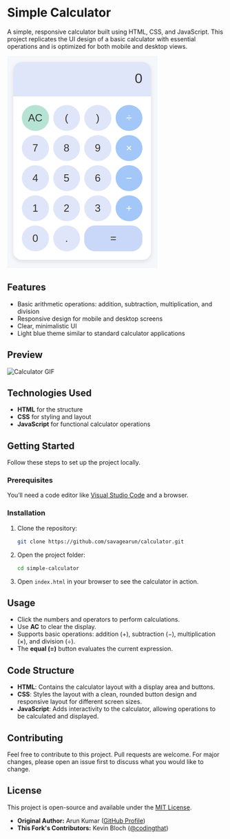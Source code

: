 
# Simple Calculator

A simple, responsive calculator built using HTML, CSS, and JavaScript. This project replicates the UI design of a basic calculator with essential operations and is optimized for both mobile and desktop views.

![Calculator Preview](Screenshot.png)

## Features

- Basic arithmetic operations: addition, subtraction, multiplication, and division
- Responsive design for mobile and desktop screens
- Clear, minimalistic UI
- Light blue theme similar to standard calculator applications

## Preview

![Calculator GIF](demo.gif) <!-- Add a demo GIF if possible -->

## Technologies Used

- **HTML** for the structure
- **CSS** for styling and layout
- **JavaScript** for functional calculator operations

## Getting Started

Follow these steps to set up the project locally.

### Prerequisites

You’ll need a code editor like [Visual Studio Code](https://code.visualstudio.com/) and a browser.

### Installation

1. Clone the repository:

   ```bash
   git clone https://github.com/savagearun/calculator.git
   ```

2. Open the project folder:

   ```bash
   cd simple-calculator
   ```

3. Open `index.html` in your browser to see the calculator in action.

## Usage

- Click the numbers and operators to perform calculations.
- Use **AC** to clear the display.
- Supports basic operations: addition (+), subtraction (−), multiplication (×), and division (÷).
- The **equal (=)** button evaluates the current expression.

## Code Structure

- **HTML**: Contains the calculator layout with a display area and buttons.
- **CSS**: Styles the layout with a clean, rounded button design and responsive layout for different screen sizes.
- **JavaScript**: Adds interactivity to the calculator, allowing operations to be calculated and displayed.

## Contributing

Feel free to contribute to this project. Pull requests are welcome. For major changes, please open an issue first to discuss what you would like to change.

## License

This project is open-source and available under the [MIT License](LICENSE).


- **Original Author:** Arun Kumar ([GitHub Profile](https://github.com/savagearun))
- **This Fork's Contributors:** Kevin Bloch ([@codingthat](https://github.com/codingthat))